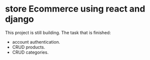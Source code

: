 # store Ecommerce using react and django

This project is still building.
The task that is finished:
- account authentication.
- CRUD products.
- CRUD categories.

